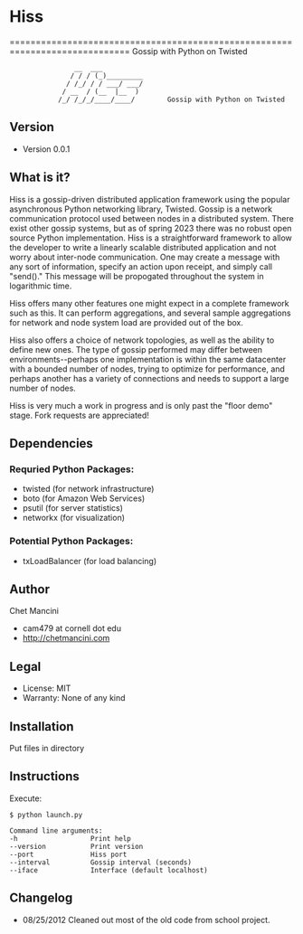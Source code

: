 # Hiss
=============================================================================
Gossip with Python on Twisted

                    __  ___     
                   / / / (_)_________      
                  / /_/ / / ___/ ___/   
                 / __  / (__  |__  )     
                /_/ /_/_/____/____/        Gossip with Python on Twisted

## Version

- Version 0.0.1

## What is it?
Hiss is a gossip-driven distributed application framework using the popular asynchronous Python networking library, Twisted. Gossip is a network communication protocol used between nodes in a distributed system. There exist other gossip systems, but as of spring 2023 there was no robust open source Python implementation. Hiss is a straightforward framework to allow the developer to write a linearly scalable distributed application and not worry about inter-node communication. One may create a message with any sort of information, specify an action upon receipt, and simply call "send()." This message will be propogated throughout the system in logarithmic time.

Hiss offers many other features one might expect in a complete framework such as this. It can perform aggregations, and several sample aggregations for network and node system load are provided out of the box.

Hiss also offers a choice of network topologies, as well as the ability to define new ones. The type of gossip performed may differ between environments--perhaps one implementation is within the same datacenter with a bounded number of nodes, trying to optimize for performance, and perhaps another has a variety of connections and needs to support a large number of nodes.

Hiss is very much a work in progress and is only past the "floor demo" stage. Fork requests are appreciated!

## Dependencies
### Requried Python Packages:

- twisted (for network infrastructure)
- boto (for Amazon Web Services)
- psutil (for server statistics)
- networkx (for visualization)

### Potential Python Packages:

- txLoadBalancer (for load balancing)

## Author
Chet Mancini

- cam479 at cornell dot edu
- http://chetmancini.com

## Legal

- License: MIT
- Warranty: None of any kind

## Installation
Put files in directory

## Instructions
Execute:

```
$ python launch.py

Command line arguments:
-h                  Print help
--version           Print version
--port              Hiss port
--interval          Gossip interval (seconds)
--iface             Interface (default localhost)
```

## Changelog
* 08/25/2012 Cleaned out most of the old code from school project.
